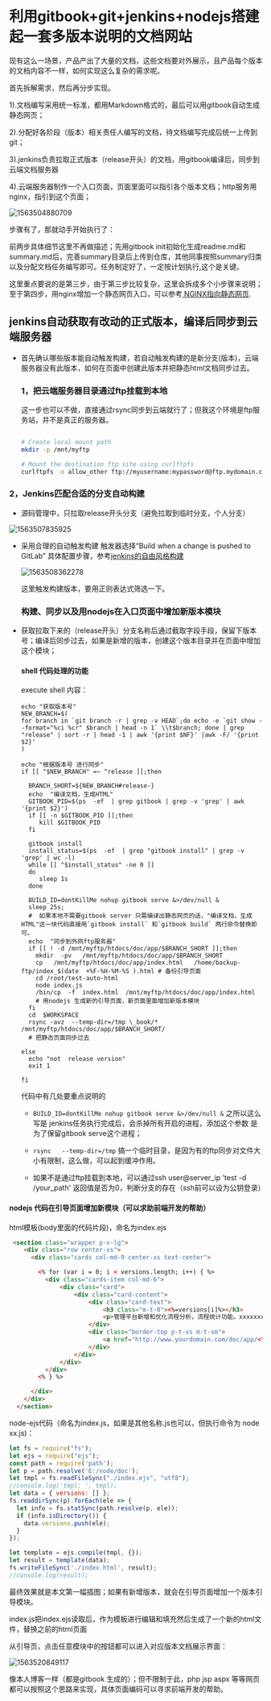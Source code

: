 # 利用gitbook+git+jenkins+nodejs搭建起一套多版本说明的文档网站

现有这么一场景，产品产出了大量的文档，这些文档要对外展示，且产品每个版本的文档内容不一样，如何实现这么复杂的需求呢。

首先拆解需求，然后再分步实现。

1).文档编写采用统一标准，都用Markdown格式的，最后可以用gitbook自动生成静态网页；

2).分配好各阶段（版本）相关责任人编写的文档，待文档编写完成后统一上传到git；

3).jenkins负责拉取正式版本（release开头）的文档，用gitbook编译后，同步到云端文档服务器

4).云端服务器制作一个入口页面，页面里面可以指引各个版本文档；http服务用nginx，指引到这个页面；

![1563504880709](images/1563504880709.png)

步骤有了，那就动手开始执行了：

前两步具体细节这里不再做描述；先用gitbook init初始化生成readme.md和summary.md后，完善summary目录后上传到仓库，其他同事按照summary归类以及分配文档任务编写即可。任务制定好了，一定按计划执行,这个是关键。

这里重点要说的是第三步，由于第三步比较复杂，这里会拆成多个小步骤来说明；至于第四步，用nginx增加一个静态网页入口，可以参考[ NGINX指向静态网页](../nginx/direct_static_web.md).

## jenkins自动获取有改动的正式版本，编译后同步到云端服务器

- 首先确认哪些版本能自动触发构建，若自动触发构建的是新分支(版本)，云端服务器没有此版本，如何在页面中创建此版本并把静态html文档同步过去。

  ### 1，把云端服务器目录通过ftp挂载到本地

  这一步也可以不做，直接通过rsync同步到云端就行了；但我这个环境是ftp服务站，并不是真正的服务器。

  ```bash
  
  # Create local mount path
  mkdir -p /mnt/myftp
  
  # Mount the destination ftp site using curlftpfs
  curlftpfs -o allow_other ftp://myusername:mypassword@ftp.mydomain.com /mnt/myftp
  
  ```

  

### 2，Jenkins匹配合适的分支自动构建

- 源码管理中，只拉取release开头分支（避免拉取到临时分支，个人分支）

![1563507835925](images/1563507835925.png)

- 采用合理的自动触发构建
  触发器选择“Build when a change is pushed to GitLab”  具体配置步骤，参考[jenkins的自由风格构建](../jenkins/freestyle_build_in_jenkins.md)

  ![1563508362278](images/1563508362278.png)

  这里触发构建版本，要用正则表达式筛选一下。

  ### 构建、同步以及用nodejs在入口页面中增加新版本模块

  

- 获取拉取下来的（release开头）分支名称后通过截取字段手段，保留下版本号；编译后同步过去，如果是新增的版本，创建这个版本目录并在页面中增加这个模块；

  #### shell 代码处理的功能

  execute shell 内容：

  ```
  echo "获取版本号"
  NEW_BRANCH=$(
  for branch in `git branch -r | grep -v HEAD`;do echo -e `git show --format="%ci %cr" $branch | head -n 1` \\t$branch; done | grep "release" | sort -r | head -1 | awk '{print $NF}' |awk -F/ '{print $2}'
  )
  
  echo "根据版本号 进行同步"
  if [[ "$NEW_BRANCH" =~ ^release ]];then  
  
    BRANCH_SHORT=${NEW_BRANCH#release-}
    echo  "编译文档，生成HTML"
    GITBOOK_PID=$(ps  -ef  | grep gitbook | grep -v 'grep' | awk '{print $2}')  
    if [[ -n $GITBOOK_PID ]];then
       kill $GITBOOK_PID
    fi  
      
    gitbook install
    install_status=$(ps  -ef  | grep "gitbook install" | grep -v  'grep' | wc -l)
    while [[ "$install_status" -ne 0 ]]
    do
       sleep 1s
    done
      
    BUILD_ID=dontKillMe nohup gitbook serve &>/dev/null &
    sleep 25s;  
    #  如果本地不需要gitbook server 只需编译出静态网页的话，"编译文档，生成HTML"这一块代码直接用`gitbook install` 和`gitbook build` 两行命令替换即可。
    echo  "同步到外网ftp服务器"
    if [[ ! -d /mnt/myftp/htdocs/doc/app/$BRANCH_SHORT ]];then
      mkdir  -pv   /mnt/myftp/htdocs/doc/app/$BRANCH_SHORT
      cp   /mnt/myftp/htdocs/doc/app/index.html   /home/backup-ftp/index_$(date  +%F-%H-%M-%S ).html # 备份引导页面
      cd /root/test-auto-html  
      node index.js 
      /bin/cp  -f  index.html  /mnt/myftp/htdocs/doc/app/index.html
      # 用nodejs 生成新的引导页面，新页面里面增加新版本模块
    fi
    cd  $WORKSPACE 
    rsync -avz  --temp-dir=/tmp \_book/*   /mnt/myftp/htdocs/doc/app/$BRANCH_SHORT/  
    # 把静态页面同步过去
    
  else
    echo "not  release version"
    exit 1 
    
  fi
  ```

  代码中有几处要重点说明的

  - `BUILD_ID=dontKillMe nohup gitbook serve &>/dev/null &` 之所以这么写是 jenkins任务执行完成后，会杀掉所有开启的进程，添加这个参数 是为了保留gitbook serve这个进程；

  - `rsync   --temp-dir=/tmp`   搞一个临时目录，是因为有的ftp同步对文件大小有限制，这么做，可以起到缓冲作用。
  - 如果不是通过ftp挂载到本地，可以通过ssh  user@server_ip 'test -d /your_path'  返回值是否为0，判断分支的存在（ssh前可以设为公钥登录）

  

#### nodejs 代码在引导页面增加新模块（可以求助前端开发的帮助）

html模板(body里面的代码片段)，命名为index.ejs

```html
 <section class="wrapper p-v-lg">
    <div class="row center-xs">
      <div class="cards col-md-9 center-xs text-center">

        <% for (var i = 0; i < versions.length; i++) { %>
          <div class="cards-item col-md-6">
              <div class="card">
                  <div class="card-content">
                      <div class="card-text">
                          <h3 class="m-t-0"><%=versions[i]%></h3>
                          <p>管理平台新增和优化流程分析，流程统计功能。xxxxxxxxxxxxx提供流程故障的快速排查能力。</p>
                      </div>
                      <div class="border-top p-t-xs m-t-sm">
                          <a href="http://www.yourdomain.com/doc/app/<%=versions[i]%>" class="btn bg-link">阅读文档</a>
                      </div>
                  </div>
              </div>
          </div>
        <% } %>

      </div>
    </div>
  </section>
```

node-ejs代码（命名为index.js，如果是其他名称.js也可以，但执行命令为 node  xx.js)：

```javascript
let fs = require("fs");
let ejs = require("ejs");
const path = require('path');
let p = path.resolve('E:/node/doc');
let tmpl = fs.readFileSync("./index.ejs", "utf8");
//console.log('tmpl: ', tmpl);
let data = { versions: [] };
fs.readdirSync(p).forEach(ele => {
  let info = fs.statSync(path.resolve(p, ele));
  if (info.isDirectory()) {
    data.versions.push(ele);
  }
});

let template = ejs.compile(tmpl, {});
let result = template(data);
fs.writeFileSync('./index.html', result);
//console.log(result);
```

最终效果就是本文第一幅插图；如果有新增版本，就会在引导页面增加一个版本引导模块。

index.js把index.ejs读取后，作为模板进行编辑和填充然后生成了一个新的html文件，替换之前的html页面

从引导页，点击任意模块中的按钮都可以进入对应版本文档展示界面：

![1563520849117](images/1563520849117.png)

像本人博客一样（都是gitbook 生成的）；但不限制于此，php jsp aspx 等等网页 都可以按照这个思路来实现，具体页面编码可以寻求前端开发的帮助。



